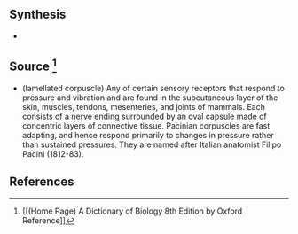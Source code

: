 ## Synthesis
- 
## Source [^1]
- (lamellated corpuscle) Any of certain sensory receptors that respond to pressure and vibration and are found in the subcutaneous layer of the skin, muscles, tendons, mesenteries, and joints of mammals. Each consists of a nerve ending surrounded by an oval capsule made of concentric layers of connective tissue. Pacinian corpuscles are fast adapting, and hence respond primarily to changes in pressure rather than sustained pressures. They are named after Italian anatomist Filipo Pacini (1812-83).
## References

[^1]: [[(Home Page) A Dictionary of Biology 8th Edition by Oxford Reference]]